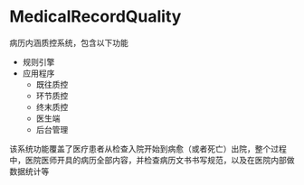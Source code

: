 # MedicalRecordQuality
病历内涵质控系统，包含以下功能
- 规则引擎
- 应用程序
    - 既往质控
    - 环节质控
    - 终末质控
    - 医生端
    - 后台管理

该系统功能覆盖了医疗患者从检查入院开始到病愈（或者死亡）出院，整个过程中，医院医师开具的病历全部内容，并检查病历文书书写规范，以及在医院内部做数据统计等
